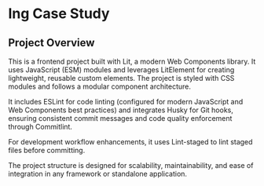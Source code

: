 # Ing Case Study

## Project Overview

This is a frontend project built with Lit, a modern Web Components library.
It uses JavaScript (ESM) modules and leverages LitElement for creating lightweight, reusable custom elements. The project is styled with CSS modules and follows a modular component architecture.

It includes ESLint for code linting (configured for modern JavaScript and Web Components best practices) and integrates Husky for Git hooks, ensuring consistent commit messages and code quality enforcement through Commitlint.

For development workflow enhancements, it uses Lint-staged to lint staged files before committing.

The project structure is designed for scalability, maintainability, and ease of integration in any framework or standalone application.
